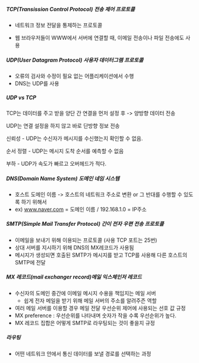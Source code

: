 ##### TCP(Transission Control Protocol) 전송 제어 프로토콜

- 네트워크 정보 전달을 통제하는 프로토콜

- 웹 브라우저들이 WWW에서 서버에 연결할 때, 이메일 전송이나 파일 전송에도 사용



##### UDP(User Datagram Protocol) 사용자 데이터그램 프로토콜

- 오류의 검사와 수정이 필요 없는 어플리케이션에서 수행
- DNS는 UDP를 사용



##### UDP vs TCP

TCP는 데이터를 주고 받을 양단 간 연결을 먼저 설정 후 -> 양방향 데이터 전송

UDP는 연결 설정을 하지 않고 바로 단방향 정보 전송

신뢰성 - UDP는 수신자가 메시지를 수신했는지 확인할 수 없음.

순서 정렬 - UDP는 메시지 도착 순서를 예측할 수 없음

부하 - UDP가 속도가 빠르고 오버헤드가 적다.



##### DNS(Domain Name System) 도메인 네임 시스템

- 호스트 도메인 이름 -> 호스트의 네트워크 주소로 변환 or 그 반대를 수행할 수 있도록 하기 위해서
- ex) www.naver.com = 도메인 이름 / 192.168.1.0 = IP주소





##### SMTP(Simple Mail Transfer Protocol) 간이 전자 우편 전송 프로토콜

- 이메일을 보내기 위해 이용되는 프로토콜 (사용 TCP 포트는 25번)
- 상대 서버를 지시하기 위해 DNS의 MX레코드가 사용됨
- 메시지가 생성되면 호출된 SMTP가 메시지를 받고 TCP를 사용해 다른 호스트의 SMTP에 전달



##### MX 레코드(mail exchanger record)메일 익스체인저 레코드

- 수신자의 도메인 중간에 이메일 메시지 수용을 책임지는 메일 서버 
  - 쉽게 전자 메일을 받기 위해 메일 서버의 주소를 알려주즌 역할
- 여러 메일 서버를 이용할 경우 메일 전달 우선순위 제어에 사용되는 선호 값 규정 
- MX preference : 우선순위를 나타내며 숫자가 작을 수록 우선순위가 높다.
- MX 레코드 집합은 어떻게 SMTP로 라우팅되는 것이 좋을지 규정



##### 라우팅

- 어떤 네트워크 안에서 통신 데이터를 보낼 경로를 선택하는 과정

